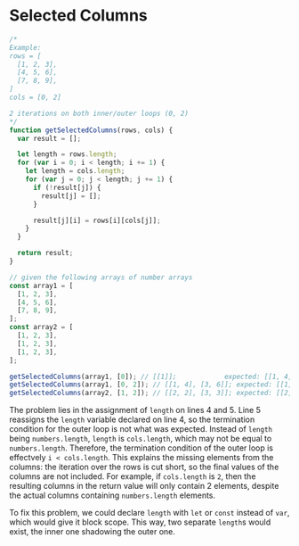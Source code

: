 # Selected Columns

```js
/*
Example:
rows = [
  [1, 2, 3],
  [4, 5, 6],
  [7, 8, 9],
]
cols = [0, 2]

2 iterations on both inner/outer loops (0, 2)
*/
function getSelectedColumns(rows, cols) {
  var result = [];

  let length = rows.length;
  for (var i = 0; i < length; i += 1) {
    let length = cols.length;
    for (var j = 0; j < length; j += 1) {
      if (!result[j]) {
        result[j] = [];
      }

      result[j][i] = rows[i][cols[j]];
    }
  }

  return result;
}

// given the following arrays of number arrays
const array1 = [
  [1, 2, 3],
  [4, 5, 6],
  [7, 8, 9],
];
const array2 = [
  [1, 2, 3],
  [1, 2, 3],
  [1, 2, 3],
];

getSelectedColumns(array1, [0]); // [[1]];            expected: [[1, 4, 7]]
getSelectedColumns(array1, [0, 2]); // [[1, 4], [3, 6]]; expected: [[1, 4, 7], [3, 6, 9]]
getSelectedColumns(array2, [1, 2]); // [[2, 2], [3, 3]]; expected: [[2, 2, 2], [3, 3, 3]]
```

The problem lies in the assignment of `length` on lines 4 and 5. Line 5 reassigns the `length` variable declared on line 4, so the termination condition for the outer loop is not what was expected. Instead of `length` being `numbers.length`, `length` is `cols.length`, which may not be equal to `numbers.length`. Therefore, the termination condition of the outer loop is effectvely `i < cols.length`. This explains the missing elements from the columns: the iteration over the rows is cut short, so the final values of the columns are not included. For example, if `cols.length` is `2`, then the resulting columns in the return value will only contain 2 elements, despite the actual columns containing `numbers.length` elements.

To fix this problem, we could declare `length` with `let` or `const` instead of `var`, which would give it block scope. This way, two separate `length`s would exist, the inner one shadowing the outer one.

